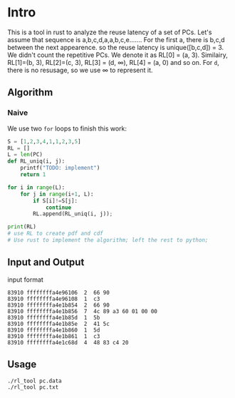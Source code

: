 # Intro
This is a tool in rust to analyze the reuse latency of a set of PCs.
Let's assume that sequence is a,b,c,d,a,a,b,c,e.......
For the first a, there is b,c,d between the next appearence. so the reuse latency is unique([b,c,d]) = 3. We didn't count the repetitive PCs. We denote it as RL[0] = (a, 3).
Similairy,  RL[1]=(b, 3), RL[2]=(c, 3), RL[3] = (d, ∞), RL[4] = (a, 0) and so on. For `d`, there is no resusage, so we use ∞ to represent it.

## Algorithm

### Naive
We use two `for` loops to finish this work:
```python
S = [1,2,3,4,1,1,2,3,5]
RL = []
L = len(PC)
def RL_uniq(i, j):
    printf("TODO: implement")
    return 1

for i in range(L):
    for j in range(i+1, L):
        if S[i]!=S[j]:
            continue
        RL.append(RL_uniq(i, j));

print(RL)
# use RL to create pdf and cdf
# Use rust to implement the algorithm; left the rest to python;
```

### 

## Input and Output

input format
```
83910 ffffffffa4e96106  2  66 90
83910 ffffffffa4e96108  1  c3
83910 ffffffffa4e1b854  2  66 90
83910 ffffffffa4e1b856  7  4c 89 a3 60 01 00 00
83910 ffffffffa4e1b85d  1  5b
83910 ffffffffa4e1b85e  2  41 5c
83910 ffffffffa4e1b860  1  5d
83910 ffffffffa4e1b861  1  c3
83910 ffffffffa4e1c68d  4  48 83 c4 20
```
## Usage
```
./rl_tool pc.data
./rl_tool pc.txt
```
